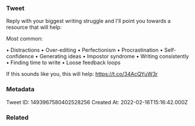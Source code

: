 ### Tweet
Reply with your biggest writing struggle and I'll point you towards a resource that will help:

Most common:

• Distractions
• Over-editing
• Perfectionism
• Procrastination
• Self-confidence
• Generating ideas
• Impostor syndrome
• Writing consistently
• Finding time to write
• Loose feedback loops

If this sounds like you, this will help:
https://t.co/34AcQYuW3r

### Metadata
Tweet ID: 1493967580402528256
Created At: 2022-02-16T15:16:42.000Z

### Related

